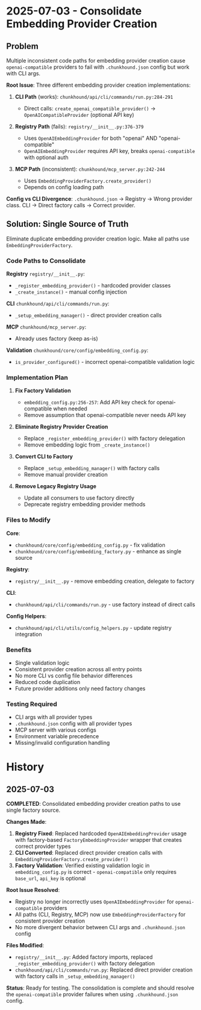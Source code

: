 # 2025-07-03 - Consolidate Embedding Provider Creation

## Problem
Multiple inconsistent code paths for embedding provider creation cause `openai-compatible` providers to fail with `.chunkhound.json` config but work with CLI args.

**Root Issue**: Three different embedding provider creation implementations:

1. **CLI Path** (works): `chunkhound/api/cli/commands/run.py:284-291`
   - Direct calls: `create_openai_compatible_provider()` → `OpenAICompatibleProvider` (optional API key)

2. **Registry Path** (fails): `registry/__init__.py:376-379` 
   - Uses `OpenAIEmbeddingProvider` for both "openai" AND "openai-compatible"
   - `OpenAIEmbeddingProvider` requires API key, breaks `openai-compatible` with optional auth

3. **MCP Path** (inconsistent): `chunkhound/mcp_server.py:242-244`
   - Uses `EmbeddingProviderFactory.create_provider()` 
   - Depends on config loading path

**Config vs CLI Divergence**: `.chunkhound.json` → Registry → Wrong provider class. CLI → Direct factory calls → Correct provider.

## Solution: Single Source of Truth
Eliminate duplicate embedding provider creation logic. Make all paths use `EmbeddingProviderFactory`.

### Code Paths to Consolidate

**Registry** `registry/__init__.py`:
- `_register_embedding_provider()` - hardcoded provider classes
- `_create_instance()` - manual config injection

**CLI** `chunkhound/api/cli/commands/run.py`:
- `_setup_embedding_manager()` - direct provider creation calls

**MCP** `chunkhound/mcp_server.py`:
- Already uses factory (keep as-is)

**Validation** `chunkhound/core/config/embedding_config.py`:
- `is_provider_configured()` - incorrect openai-compatible validation logic

### Implementation Plan

1. **Fix Factory Validation**
   - `embedding_config.py:256-257`: Add API key check for openai-compatible when needed
   - Remove assumption that openai-compatible never needs API key

2. **Eliminate Registry Provider Creation**
   - Replace `_register_embedding_provider()` with factory delegation
   - Remove embedding logic from `_create_instance()`

3. **Convert CLI to Factory**
   - Replace `_setup_embedding_manager()` with factory calls
   - Remove manual provider creation

4. **Remove Legacy Registry Usage**
   - Update all consumers to use factory directly
   - Deprecate registry embedding provider methods

### Files to Modify

**Core**:
- `chunkhound/core/config/embedding_config.py` - fix validation
- `chunkhound/core/config/embedding_factory.py` - enhance as single source

**Registry**:
- `registry/__init__.py` - remove embedding creation, delegate to factory

**CLI**:
- `chunkhound/api/cli/commands/run.py` - use factory instead of direct calls

**Config Helpers**:
- `chunkhound/api/cli/utils/config_helpers.py` - update registry integration

### Benefits
- Single validation logic
- Consistent provider creation across all entry points  
- No more CLI vs config file behavior differences
- Reduced code duplication
- Future provider additions only need factory changes

### Testing Required
- CLI args with all provider types
- `.chunkhound.json` config with all provider types  
- MCP server with various configs
- Environment variable precedence
- Missing/invalid configuration handling

# History

## 2025-07-03
**COMPLETED**: Consolidated embedding provider creation paths to use single factory source.

**Changes Made**:
1. **Registry Fixed**: Replaced hardcoded `OpenAIEmbeddingProvider` usage with factory-based `FactoryEmbeddingProvider` wrapper that creates correct provider types
2. **CLI Converted**: Replaced direct provider creation calls with `EmbeddingProviderFactory.create_provider()`  
3. **Factory Validation**: Verified existing validation logic in `embedding_config.py` is correct - `openai-compatible` only requires `base_url`, `api_key` is optional

**Root Issue Resolved**: 
- Registry no longer incorrectly uses `OpenAIEmbeddingProvider` for `openai-compatible` providers
- All paths (CLI, Registry, MCP) now use `EmbeddingProviderFactory` for consistent provider creation
- No more divergent behavior between CLI args and `.chunkhound.json` config

**Files Modified**:
- `registry/__init__.py`: Added factory imports, replaced `_register_embedding_provider()` with factory delegation
- `chunkhound/api/cli/commands/run.py`: Replaced direct provider creation with factory calls in `_setup_embedding_manager()`

**Status**: Ready for testing. The consolidation is complete and should resolve the `openai-compatible` provider failures when using `.chunkhound.json` config.